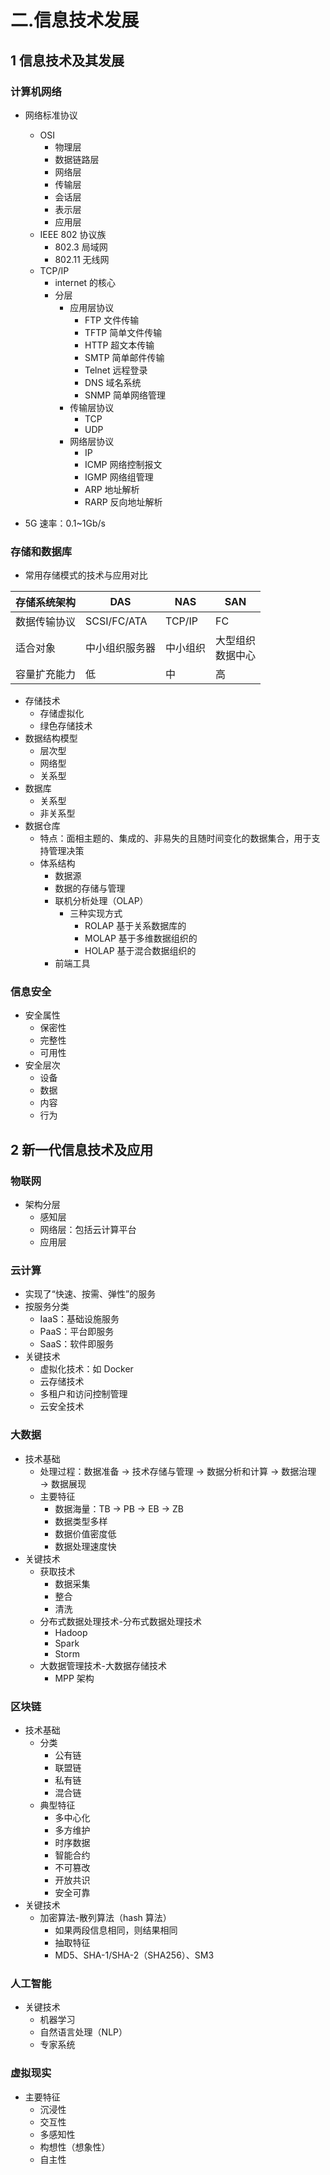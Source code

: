 # 二.信息技术发展

## 1 信息技术及其发展

### 计算机网络

- 网络标准协议

  - OSI
    - 物理层
    - 数据链路层
    - 网络层
    - 传输层
    - 会话层
    - 表示层
    - 应用层
  - IEEE 802 协议族
    - 802.3 局域网
    - 802.11 无线网
  - TCP/IP
    - internet 的核心
    - 分层
      - 应用层协议
        - FTP 文件传输
        - TFTP 简单文件传输
        - HTTP 超文本传输
        - SMTP 简单邮件传输
        - Telnet 远程登录
        - DNS 域名系统
        - SNMP 简单网络管理
      - 传输层协议
        - TCP
        - UDP
      - 网络层协议
        - IP
        - ICMP 网络控制报文
        - IGMP 网络组管理
        - ARP 地址解析
        - RARP 反向地址解析
- 5G
  速率：0.1~1Gb/s

### 存储和数据库

- 常用存储模式的技术与应用对比

| 存储系统架构 | DAS            | NAS      | SAN                    |
| ------------ | -------------- | -------- | ---------------------- |
| 数据传输协议 | SCSI/FC/ATA    | TCP/IP   | FC                     |
| 适合对象     | 中小组织服务器 | 中小组织 | 大型组织<br />数据中心 |
| 容量扩充能力 | 低             | 中       | 高                     |

- 存储技术
  - 存储虚拟化
  - 绿色存储技术
- 数据结构模型
  - 层次型
  - 网络型
  - 关系型
- 数据库
  - 关系型
  - 非关系型
- 数据仓库
  - 特点：面相主题的、集成的、非易失的且随时间变化的数据集合，用于支持管理决策
  - 体系结构
    - 数据源
    - 数据的存储与管理
    - 联机分析处理（OLAP）
      - 三种实现方式
        - ROLAP 基于关系数据库的
        - MOLAP 基于多维数据组织的
        - HOLAP 基于混合数据组织的
    - 前端工具

### 信息安全

- 安全属性
  - 保密性
  - 完整性
  - 可用性
- 安全层次
  - 设备
  - 数据
  - 内容
  - 行为

## 2 新一代信息技术及应用

### 物联网

- 架构分层
  - 感知层
  - 网络层：包括云计算平台
  - 应用层

### 云计算

- 实现了“快速、按需、弹性”的服务
- 按服务分类
  - IaaS：基础设施服务
  - PaaS：平台即服务
  - SaaS：软件即服务
- 关键技术
  - 虚拟化技术：如 Docker
  - 云存储技术
  - 多租户和访问控制管理
  - 云安全技术

### 大数据

- 技术基础
  - 处理过程：数据准备 → 技术存储与管理 → 数据分析和计算 → 数据治理 → 数据展现
  - 主要特征
    - 数据海量：TB → PB → EB → ZB
    - 数据类型多样
    - 数据价值密度低
    - 数据处理速度快
- 关键技术
  - 获取技术
    - 数据采集
    - 整合
    - 清洗
  - 分布式数据处理技术-分布式数据处理技术
    - Hadoop
    - Spark
    - Storm
  - 大数据管理技术-大数据存储技术
    - MPP 架构

### 区块链

- 技术基础
  - 分类
    - 公有链
    - 联盟链
    - 私有链
    - 混合链
  - 典型特征
    - 多中心化
    - 多方维护
    - 时序数据
    - 智能合约
    - 不可篡改
    - 开放共识
    - 安全可靠
- 关键技术
  - 加密算法-散列算法（hash 算法）
    - 如果两段信息相同，则结果相同
    - 抽取特征
    - MD5、SHA-1/SHA-2（SHA256）、SM3

### 人工智能

- 关键技术
  - 机器学习
  - 自然语言处理（NLP）
  - 专家系统

### 虚拟现实

- 主要特征
  - 沉浸性
  - 交互性
  - 多感知性
  - 构想性（想象性）
  - 自主性

